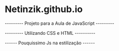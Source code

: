 # Netinzik.github.io
--------- Projeto para a Aula de JavaScript ---------

--------- Utilizando CSS e HTML ----------

------ Pouquissimo Js na estilização ------
